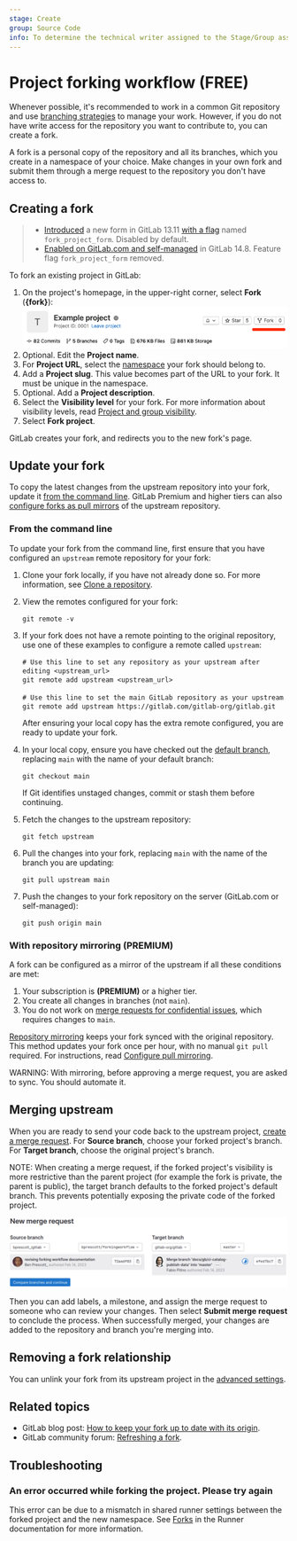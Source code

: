```yaml
---
stage: Create
group: Source Code
info: To determine the technical writer assigned to the Stage/Group associated with this page, see https://about.gitlab.com/handbook/product/ux/technical-writing/#assignments
---
```


# Project forking workflow **(FREE)**

Whenever possible, it's recommended to work in a common Git repository and use
[branching strategies](../../../topics/gitlab_flow.md) to manage your work. However,
if you do not have write access for the repository you want to contribute to, you
can create a fork.

A fork is a personal copy of the repository and all its branches, which you create
in a namespace of your choice. Make changes in your own fork and
submit them through a merge request to the repository you don't have access to.

## Creating a fork

> - [Introduced](https://gitlab.com/gitlab-org/gitlab/-/issues/15013) a new form in GitLab 13.11 [with a flag](../../../user/feature_flags.md) named `fork_project_form`. Disabled by default.
> - [Enabled on GitLab.com and self-managed](https://gitlab.com/gitlab-org/gitlab/-/merge_requests/77181) in GitLab 14.8. Feature flag `fork_project_form` removed.

To fork an existing project in GitLab:

1. On the project's homepage, in the upper-right corner, select **Fork** (**{fork}**):
   ![Fork this project](img/forking_workflow_fork_button_v13_10.png)
1. Optional. Edit the **Project name**.
1. For **Project URL**, select the [namespace](../../namespace/index.md)
   your fork should belong to.
1. Add a **Project slug**. This value becomes part of the URL to your fork.
   It must be unique in the namespace.
1. Optional. Add a **Project description**.
1. Select the **Visibility level** for your fork. For more information about
   visibility levels, read [Project and group visibility](../../public_access.md).
1. Select **Fork project**.

GitLab creates your fork, and redirects you to the new fork's page.

## Update your fork

To copy the latest changes from the upstream repository into your fork, update it
[from the command line](#from-the-command-line). GitLab Premium and higher tiers can also
[configure forks as pull mirrors](#with-repository-mirroring)
of the upstream repository.

### From the command line

To update your fork from the command line, first ensure that you have configured
an `upstream` remote repository for your fork:

1. Clone your fork locally, if you have not already done so. For more information, see
   [Clone a repository](../../../gitlab-basics/start-using-git.md#clone-a-repository).
1. View the remotes configured for your fork:

   ```shell
   git remote -v
   ```

1. If your fork does not have a remote pointing to the original repository,
   use one of these examples to configure a remote called `upstream`:

   ```shell
   # Use this line to set any repository as your upstream after editing <upstream_url>
   git remote add upstream <upstream_url>

   # Use this line to set the main GitLab repository as your upstream
   git remote add upstream https://gitlab.com/gitlab-org/gitlab.git
   ```

   After ensuring your local copy has the extra remote configured, you are ready to update your fork.

1. In your local copy, ensure you have checked out the [default branch](branches/default.md),
   replacing `main` with the name of your default branch:

   ```shell
   git checkout main
   ```

   If Git identifies unstaged changes, commit or stash them before continuing.

1. Fetch the changes to the upstream repository:

   ```shell
   git fetch upstream
   ```

1. Pull the changes into your fork, replacing `main` with the name of the branch
   you are updating:

   ```shell
   git pull upstream main
   ```

1. Push the changes to your fork repository on the server (GitLab.com or self-managed):

   ```shell
   git push origin main
   ```

### With repository mirroring **(PREMIUM)**

A fork can be configured as a mirror of the upstream if all these conditions are met:

1. Your subscription is **(PREMIUM)** or a higher tier.
1. You create all changes in branches (not `main`).
1. You do not work on [merge requests for confidential issues](../merge_requests/confidential.md),
   which requires changes to `main`.

[Repository mirroring](mirror/index.md) keeps your fork synced with the original repository.
This method updates your fork once per hour, with no manual `git pull` required.
For instructions, read [Configure pull mirroring](mirror/pull.md#configure-pull-mirroring).

WARNING:
With mirroring, before approving a merge request, you are asked to sync. You should automate it.

## Merging upstream

When you are ready to send your code back to the upstream project,
[create a merge request](../merge_requests/creating_merge_requests.md). For **Source branch**,
choose your forked project's branch. For **Target branch**, choose the original project's branch.

NOTE:
When creating a merge request, if the forked project's visibility is more restrictive than the parent project (for example the fork is private, the parent is public), the target branch defaults to the forked project's default branch. This prevents potentially exposing the private code of the forked project.

![Selecting branches](img/forking_workflow_branch_select_v15_9.png)

Then you can add labels, a milestone, and assign the merge request to someone who can review
your changes. Then select **Submit merge request** to conclude the process. When successfully merged, your
changes are added to the repository and branch you're merging into.

## Removing a fork relationship

You can unlink your fork from its upstream project in the [advanced settings](../settings/index.md#remove-a-fork-relationship).

## Related topics

- GitLab blog post: [How to keep your fork up to date with its origin](https://about.gitlab.com/blog/2016/12/01/how-to-keep-your-fork-up-to-date-with-its-origin/).
- GitLab community forum: [Refreshing a fork](https://forum.gitlab.com/t/refreshing-a-fork/).

## Troubleshooting

### An error occurred while forking the project. Please try again

This error can be due to a mismatch in shared runner settings between the forked project
and the new namespace. See [Forks](../../../ci/runners/configure_runners.md#forks)
in the Runner documentation for more information.
